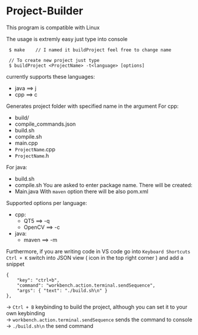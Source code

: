 # Project-Builder

This program is compatible with Linux

The usage is extremly easy just type into console
```
 $ make    // I named it buildProject feel free to change name

 // To create new project just type
 $ buildProject <ProjectName> -t<language> [options]
```
currently supports these languages:
 - java           ==> j
 - cpp            ==> c

Generates project folder with specified name in the argument
For cpp:
  - build/
  - compile_commands.json
  - build.sh
  - compile.sh
  - main.cpp
  - `ProjectName`.cpp
  - `ProjectName`.h

For java:
  - build.sh
  - compile.sh
You are asked to enter package name. There will be created:
 - Main.java
With `maven` option there will be also pom.xml

Supported options per language:
  - cpp:
    - QT5      ==> -q
    - OpenCV   ==> -c
  - java:
    - maven    ==> -m

Furthermore, if you are writing code in VS code go into ```Keyboard Shortcuts``` ``` Ctrl + K ```
switch into JSON view ( icon in the top right corner ) and add a snippet
```
{
    "key": "ctrl+b", 
    "command": "workbench.action.terminal.sendSequence",
    "args": { "text": "./build.sh\n" }
},
```

-> ```Ctrl + B``` keybinding to build the project, although you can set it to your own keybinding                                                   
-> ``` workbench.action.terminal.sendSequence ``` sends the command to console                                                            
-> ``` ./build.sh\n ``` the send command                                                     

